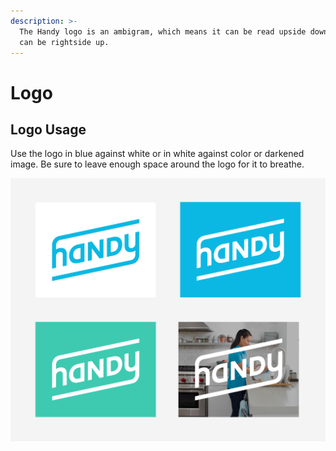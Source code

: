 ```yaml
---
description: >-
  The Handy logo is an ambigram, which means it can be read upside down as it
  can be rightside up.
---
```


# Logo

## Logo Usage

Use the logo in blue against white or in white against color or darkened image. Be sure to leave enough space around the logo for it to breathe.

![](../.gitbook/assets/logos.png)

  




